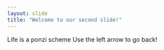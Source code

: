 ```yaml
---
layout: slide
title: "Welcome to our second slide!"
---
```

Life is a ponzi scheme
Use the left arrow to go back!